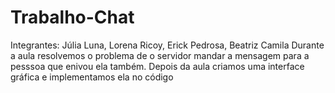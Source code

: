 # Trabalho-Chat
Integrantes: Júlia Luna, Lorena Ricoy, Erick Pedrosa, Beatriz Camila
Durante a aula resolvemos o problema de o servidor mandar a mensagem para a pesssoa que enivou ela também.
Depois da aula criamos uma interface gráfica e implementamos ela no código
